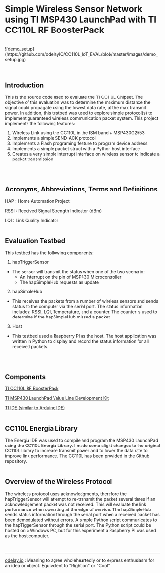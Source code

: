 # Simple Wireless Sensor Network using TI MSP430 LaunchPad with TI CC110L RF BoosterPack
<br>
![demo_setup](https://github.com/odelayIO/CC110L_IoT_EVAL/blob/master/images/demo_setup.jpg)
<br>
<br>
<br>

## Introduction
This is the source code used to evaluate the TI CC110L Chipset.  The objective of this evaluation was to determine the maximum distance the signal could propagate using the lowest data rate, at the max transmit power.  In addition, this testbed was used to explore simple protocol(s) to implement guaranteed wireless communication packet system.
This project implements the following features:

1.	Wireless Link using the CC110L in the ISM band + MSP430G2553
2.  Implements a simple SEND-ACK protocol
3.	Implements a Flash programing feature to program device address 
4.	Implements a simple packet struct with a Python host interface
5.	Creates a very simple interrupt interface on wireless sensor to indicate a packet transmission

<br>
<br>

## Acronyms, Abbreviations, Terms and Definitions

HAP : Home Automation Project

RSSI : Received Signal Strength Indicator (dBm)

LQI : Link Quality Indicator
<br>
<br>

## Evaluation Testbed

This testbed has the following components: 

1.	hapTriggerSensor
  * The sensor will transmit the status when one of the two scenario:
    * An Interrupt on the pin of MSP430 Microcontroller
    * The hapSimpleHub requests an update
2.  hapSimpleHub
  * This receives the packets from a number of wireless sensors and sends status to the computer via the serial port. The status information includes: RSSI, LQI, Temperature, and a counter.  The counter is used to determine if the hapSimpleHub missed a packet.
3. Host
  * This testbed used a Raspberry PI as the host.  The host application was written in Python to display and record the status information for all received packets.
<br>
<br>

## Components

[TI CC110L RF BoosterPack](http://www.ti.com/tool/430boost-cc110l)

[TI MSP430 LaunchPad Value Line Development Kit](http://www.ti.com/tool/msp-exp430g2)

[TI IDE (similar to Arduino IDE)](http://energia.nu/)
<br>
<br>

## CC110L Energia Library
The Energia IDE was used to compile and program the MSP430 LaunchPad using the CC110L Energia Library.  I made some slight changes to the original CC110L library to increase transmit power and to lower the data rate to improve link performance.  The CC110L has been provided in the Github repository.
<br>
<br>

## Overview of the Wireless Protocol
The wireless protocol uses acknowledgments, therefore the hapTriggerSensor will attempt to re-transmit the packet several times if an acknowledgement packet was not received.  This will evaluate the link performance when operating at the edge of service.  The hapSimpleHub sends status information through the serial port when a received packet has been demodulated without errors.
A simple Python script communicates to the hapTiggerSensor through the serial port.  The Python script could be hosted on a Windows PC, but for this experiment a Raspberry PI was used as the host computer.
<br>
<br>
<br>
****
[odelay.io](http://odelay.io) : Meaning to agree wholeheartedly or to express enthusiasm for an idea or object. Equivolent to "Right on" or "Cool".

